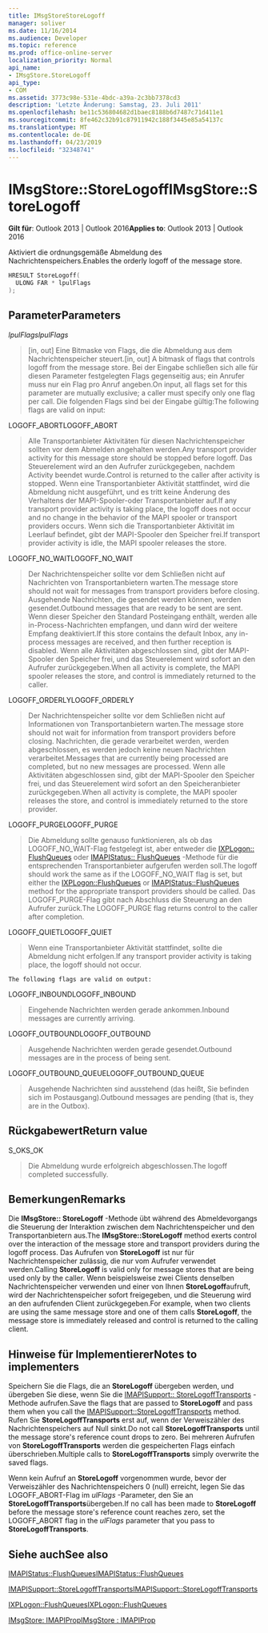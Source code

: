 ```yaml
---
title: IMsgStoreStoreLogoff
manager: soliver
ms.date: 11/16/2014
ms.audience: Developer
ms.topic: reference
ms.prod: office-online-server
localization_priority: Normal
api_name:
- IMsgStore.StoreLogoff
api_type:
- COM
ms.assetid: 3773c98e-531e-4bdc-a39a-2c3bb7378cd3
description: 'Letzte Änderung: Samstag, 23. Juli 2011'
ms.openlocfilehash: be11c536804682d1baec8188b6d7487c71d411e1
ms.sourcegitcommit: 8fe462c32b91c87911942c188f3445e85a54137c
ms.translationtype: MT
ms.contentlocale: de-DE
ms.lasthandoff: 04/23/2019
ms.locfileid: "32348741"
---
```

# <a name="imsgstorestorelogoff"></a><span data-ttu-id="c89c3-103">IMsgStore::StoreLogoff</span><span class="sxs-lookup"><span data-stu-id="c89c3-103">IMsgStore::StoreLogoff</span></span>

  
  
<span data-ttu-id="c89c3-104">**Gilt für**: Outlook 2013 | Outlook 2016</span><span class="sxs-lookup"><span data-stu-id="c89c3-104">**Applies to**: Outlook 2013 | Outlook 2016</span></span> 
  
<span data-ttu-id="c89c3-105">Aktiviert die ordnungsgemäße Abmeldung des Nachrichtenspeichers.</span><span class="sxs-lookup"><span data-stu-id="c89c3-105">Enables the orderly logoff of the message store.</span></span>
  
```cpp
HRESULT StoreLogoff(
  ULONG FAR * lpulFlags
);
```

## <a name="parameters"></a><span data-ttu-id="c89c3-106">Parameter</span><span class="sxs-lookup"><span data-stu-id="c89c3-106">Parameters</span></span>

 <span data-ttu-id="c89c3-107">_lpulFlags_</span><span class="sxs-lookup"><span data-stu-id="c89c3-107">_lpulFlags_</span></span>
  
> <span data-ttu-id="c89c3-108">[in, out] Eine Bitmaske von Flags, die die Abmeldung aus dem Nachrichtenspeicher steuert.</span><span class="sxs-lookup"><span data-stu-id="c89c3-108">[in, out] A bitmask of flags that controls logoff from the message store.</span></span> <span data-ttu-id="c89c3-109">Bei der Eingabe schließen sich alle für diesen Parameter festgelegten Flags gegenseitig aus; ein Anrufer muss nur ein Flag pro Anruf angeben.</span><span class="sxs-lookup"><span data-stu-id="c89c3-109">On input, all flags set for this parameter are mutually exclusive; a caller must specify only one flag per call.</span></span> <span data-ttu-id="c89c3-110">Die folgenden Flags sind bei der Eingabe gültig:</span><span class="sxs-lookup"><span data-stu-id="c89c3-110">The following flags are valid on input:</span></span>
    
<span data-ttu-id="c89c3-111">LOGOFF_ABORT</span><span class="sxs-lookup"><span data-stu-id="c89c3-111">LOGOFF_ABORT</span></span> 
  
> <span data-ttu-id="c89c3-112">Alle Transportanbieter Aktivitäten für diesen Nachrichtenspeicher sollten vor dem Abmelden angehalten werden.</span><span class="sxs-lookup"><span data-stu-id="c89c3-112">Any transport provider activity for this message store should be stopped before logoff.</span></span> <span data-ttu-id="c89c3-113">Das Steuerelement wird an den Aufrufer zurückgegeben, nachdem Activity beendet wurde.</span><span class="sxs-lookup"><span data-stu-id="c89c3-113">Control is returned to the caller after activity is stopped.</span></span> <span data-ttu-id="c89c3-114">Wenn eine Transportanbieter Aktivität stattfindet, wird die Abmeldung nicht ausgeführt, und es tritt keine Änderung des Verhaltens der MAPI-Spooler-oder Transportanbieter auf.</span><span class="sxs-lookup"><span data-stu-id="c89c3-114">If any transport provider activity is taking place, the logoff does not occur and no change in the behavior of the MAPI spooler or transport providers occurs.</span></span> <span data-ttu-id="c89c3-115">Wenn sich die Transportanbieter Aktivität im Leerlauf befindet, gibt der MAPI-Spooler den Speicher frei.</span><span class="sxs-lookup"><span data-stu-id="c89c3-115">If transport provider activity is idle, the MAPI spooler releases the store.</span></span> 
    
<span data-ttu-id="c89c3-116">LOGOFF_NO_WAIT</span><span class="sxs-lookup"><span data-stu-id="c89c3-116">LOGOFF_NO_WAIT</span></span> 
  
> <span data-ttu-id="c89c3-117">Der Nachrichtenspeicher sollte vor dem Schließen nicht auf Nachrichten von Transportanbietern warten.</span><span class="sxs-lookup"><span data-stu-id="c89c3-117">The message store should not wait for messages from transport providers before closing.</span></span> <span data-ttu-id="c89c3-118">Ausgehende Nachrichten, die gesendet werden können, werden gesendet.</span><span class="sxs-lookup"><span data-stu-id="c89c3-118">Outbound messages that are ready to be sent are sent.</span></span> <span data-ttu-id="c89c3-119">Wenn dieser Speicher den Standard Posteingang enthält, werden alle in-Process-Nachrichten empfangen, und dann wird der weitere Empfang deaktiviert.</span><span class="sxs-lookup"><span data-stu-id="c89c3-119">If this store contains the default Inbox, any in-process messages are received, and then further reception is disabled.</span></span> <span data-ttu-id="c89c3-120">Wenn alle Aktivitäten abgeschlossen sind, gibt der MAPI-Spooler den Speicher frei, und das Steuerelement wird sofort an den Aufrufer zurückgegeben.</span><span class="sxs-lookup"><span data-stu-id="c89c3-120">When all activity is complete, the MAPI spooler releases the store, and control is immediately returned to the caller.</span></span> 
    
<span data-ttu-id="c89c3-121">LOGOFF_ORDERLY</span><span class="sxs-lookup"><span data-stu-id="c89c3-121">LOGOFF_ORDERLY</span></span> 
  
> <span data-ttu-id="c89c3-122">Der Nachrichtenspeicher sollte vor dem Schließen nicht auf Informationen von Transportanbietern warten.</span><span class="sxs-lookup"><span data-stu-id="c89c3-122">The message store should not wait for information from transport providers before closing.</span></span> <span data-ttu-id="c89c3-123">Nachrichten, die gerade verarbeitet werden, werden abgeschlossen, es werden jedoch keine neuen Nachrichten verarbeitet.</span><span class="sxs-lookup"><span data-stu-id="c89c3-123">Messages that are currently being processed are completed, but no new messages are processed.</span></span> <span data-ttu-id="c89c3-124">Wenn alle Aktivitäten abgeschlossen sind, gibt der MAPI-Spooler den Speicher frei, und das Steuerelement wird sofort an den Speicheranbieter zurückgegeben.</span><span class="sxs-lookup"><span data-stu-id="c89c3-124">When all activity is complete, the MAPI spooler releases the store, and control is immediately returned to the store provider.</span></span> 
    
<span data-ttu-id="c89c3-125">LOGOFF_PURGE</span><span class="sxs-lookup"><span data-stu-id="c89c3-125">LOGOFF_PURGE</span></span> 
  
> <span data-ttu-id="c89c3-126">Die Abmeldung sollte genauso funktionieren, als ob das LOGOFF_NO_WAIT-Flag festgelegt ist, aber entweder die [IXPLogon:: FlushQueues](ixplogon-flushqueues.md) oder [IMAPIStatus:: FlushQueues](imapistatus-flushqueues.md) -Methode für die entsprechenden Transportanbieter aufgerufen werden soll.</span><span class="sxs-lookup"><span data-stu-id="c89c3-126">The logoff should work the same as if the LOGOFF_NO_WAIT flag is set, but either the [IXPLogon::FlushQueues](ixplogon-flushqueues.md) or [IMAPIStatus::FlushQueues](imapistatus-flushqueues.md) method for the appropriate transport providers should be called.</span></span> <span data-ttu-id="c89c3-127">Das LOGOFF_PURGE-Flag gibt nach Abschluss die Steuerung an den Aufrufer zurück.</span><span class="sxs-lookup"><span data-stu-id="c89c3-127">The LOGOFF_PURGE flag returns control to the caller after completion.</span></span> 
    
<span data-ttu-id="c89c3-128">LOGOFF_QUIET</span><span class="sxs-lookup"><span data-stu-id="c89c3-128">LOGOFF_QUIET</span></span> 
  
> <span data-ttu-id="c89c3-129">Wenn eine Transportanbieter Aktivität stattfindet, sollte die Abmeldung nicht erfolgen.</span><span class="sxs-lookup"><span data-stu-id="c89c3-129">If any transport provider activity is taking place, the logoff should not occur.</span></span>
    
    The following flags are valid on output:
    
<span data-ttu-id="c89c3-130">LOGOFF_INBOUND</span><span class="sxs-lookup"><span data-stu-id="c89c3-130">LOGOFF_INBOUND</span></span> 
  
> <span data-ttu-id="c89c3-131">Eingehende Nachrichten werden gerade ankommen.</span><span class="sxs-lookup"><span data-stu-id="c89c3-131">Inbound messages are currently arriving.</span></span>
    
<span data-ttu-id="c89c3-132">LOGOFF_OUTBOUND</span><span class="sxs-lookup"><span data-stu-id="c89c3-132">LOGOFF_OUTBOUND</span></span> 
  
> <span data-ttu-id="c89c3-133">Ausgehende Nachrichten werden gerade gesendet.</span><span class="sxs-lookup"><span data-stu-id="c89c3-133">Outbound messages are in the process of being sent.</span></span>
    
<span data-ttu-id="c89c3-134">LOGOFF_OUTBOUND_QUEUE</span><span class="sxs-lookup"><span data-stu-id="c89c3-134">LOGOFF_OUTBOUND_QUEUE</span></span> 
  
> <span data-ttu-id="c89c3-135">Ausgehende Nachrichten sind ausstehend (das heißt, Sie befinden sich im Postausgang).</span><span class="sxs-lookup"><span data-stu-id="c89c3-135">Outbound messages are pending (that is, they are in the Outbox).</span></span>
    
## <a name="return-value"></a><span data-ttu-id="c89c3-136">Rückgabewert</span><span class="sxs-lookup"><span data-stu-id="c89c3-136">Return value</span></span>

<span data-ttu-id="c89c3-137">S_OK</span><span class="sxs-lookup"><span data-stu-id="c89c3-137">S_OK</span></span> 
  
> <span data-ttu-id="c89c3-138">Die Abmeldung wurde erfolgreich abgeschlossen.</span><span class="sxs-lookup"><span data-stu-id="c89c3-138">The logoff completed successfully.</span></span>
    
## <a name="remarks"></a><span data-ttu-id="c89c3-139">Bemerkungen</span><span class="sxs-lookup"><span data-stu-id="c89c3-139">Remarks</span></span>

<span data-ttu-id="c89c3-140">Die **IMsgStore:: StoreLogoff** -Methode übt während des Abmeldevorgangs die Steuerung der Interaktion zwischen dem Nachrichtenspeicher und den Transportanbietern aus.</span><span class="sxs-lookup"><span data-stu-id="c89c3-140">The **IMsgStore::StoreLogoff** method exerts control over the interaction of the message store and transport providers during the logoff process.</span></span> <span data-ttu-id="c89c3-141">Das Aufrufen von **StoreLogoff** ist nur für Nachrichtenspeicher zulässig, die nur vom Aufrufer verwendet werden.</span><span class="sxs-lookup"><span data-stu-id="c89c3-141">Calling **StoreLogoff** is valid only for message stores that are being used only by the caller.</span></span> <span data-ttu-id="c89c3-142">Wenn beispielsweise zwei Clients denselben Nachrichtenspeicher verwenden und einer von Ihnen **StoreLogoff**aufruft, wird der Nachrichtenspeicher sofort freigegeben, und die Steuerung wird an den aufrufenden Client zurückgegeben.</span><span class="sxs-lookup"><span data-stu-id="c89c3-142">For example, when two clients are using the same message store and one of them calls **StoreLogoff**, the message store is immediately released and control is returned to the calling client.</span></span>
  
## <a name="notes-to-implementers"></a><span data-ttu-id="c89c3-143">Hinweise für Implementierer</span><span class="sxs-lookup"><span data-stu-id="c89c3-143">Notes to implementers</span></span>

<span data-ttu-id="c89c3-144">Speichern Sie die Flags, die an **StoreLogoff** übergeben werden, und übergeben Sie diese, wenn Sie die [IMAPISupport:: StoreLogoffTransports](imapisupport-storelogofftransports.md) -Methode aufrufen.</span><span class="sxs-lookup"><span data-stu-id="c89c3-144">Save the flags that are passed to **StoreLogoff** and pass them when you call the [IMAPISupport::StoreLogoffTransports](imapisupport-storelogofftransports.md) method.</span></span> <span data-ttu-id="c89c3-145">Rufen Sie **StoreLogoffTransports** erst auf, wenn der Verweiszähler des Nachrichtenspeichers auf Null sinkt.</span><span class="sxs-lookup"><span data-stu-id="c89c3-145">Do not call **StoreLogoffTransports** until the message store's reference count drops to zero.</span></span> <span data-ttu-id="c89c3-146">Bei mehreren Aufrufen von **StoreLogoffTransports** werden die gespeicherten Flags einfach überschrieben.</span><span class="sxs-lookup"><span data-stu-id="c89c3-146">Multiple calls to **StoreLogoffTransports** simply overwrite the saved flags.</span></span> 
  
<span data-ttu-id="c89c3-147">Wenn kein Aufruf an **StoreLogoff** vorgenommen wurde, bevor der Verweiszähler des Nachrichtenspeichers 0 (null) erreicht, legen Sie das LOGOFF_ABORT-Flag im _ulFlags_ -Parameter, den Sie an **StoreLogoffTransports**übergeben.</span><span class="sxs-lookup"><span data-stu-id="c89c3-147">If no call has been made to **StoreLogoff** before the message store's reference count reaches zero, set the LOGOFF_ABORT flag in the  _ulFlags_ parameter that you pass to **StoreLogoffTransports**.</span></span>
  
## <a name="see-also"></a><span data-ttu-id="c89c3-148">Siehe auch</span><span class="sxs-lookup"><span data-stu-id="c89c3-148">See also</span></span>



[<span data-ttu-id="c89c3-149">IMAPIStatus::FlushQueues</span><span class="sxs-lookup"><span data-stu-id="c89c3-149">IMAPIStatus::FlushQueues</span></span>](imapistatus-flushqueues.md)
  
[<span data-ttu-id="c89c3-150">IMAPISupport::StoreLogoffTransports</span><span class="sxs-lookup"><span data-stu-id="c89c3-150">IMAPISupport::StoreLogoffTransports</span></span>](imapisupport-storelogofftransports.md)
  
[<span data-ttu-id="c89c3-151">IXPLogon::FlushQueues</span><span class="sxs-lookup"><span data-stu-id="c89c3-151">IXPLogon::FlushQueues</span></span>](ixplogon-flushqueues.md)
  
[<span data-ttu-id="c89c3-152">IMsgStore: IMAPIProp</span><span class="sxs-lookup"><span data-stu-id="c89c3-152">IMsgStore : IMAPIProp</span></span>](imsgstoreimapiprop.md)

